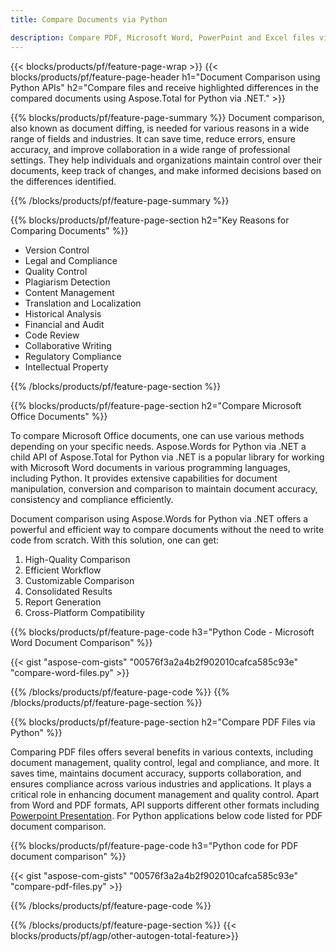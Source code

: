 ```yaml
---
title: Compare Documents via Python 

description: Compare PDF, Microsoft Word, PowerPoint and Excel files via your Python application. Get the highlighted comparison results.
---
```


{{< blocks/products/pf/feature-page-wrap >}}
{{< blocks/products/pf/feature-page-header h1="Document Comparison using Python APIs" h2="Compare files and receive highlighted differences in the compared documents using Aspose.Total for Python via .NET." >}}

{{% blocks/products/pf/feature-page-summary %}}
Document comparison, also known as document diffing, is needed for various reasons in a wide range of fields and industries. It can save time, reduce errors, ensure accuracy, and improve collaboration in a wide range of professional settings. They help individuals and organizations maintain control over their documents, keep track of changes, and make informed decisions based on the differences identified.

{{% /blocks/products/pf/feature-page-summary  %}}

{{% blocks/products/pf/feature-page-section  h2="Key Reasons for Comparing Documents" %}}

- Version Control
- Legal and Compliance
- Quality Control
- Plagiarism Detection
- Content Management
- Translation and Localization
- Historical Analysis
- Financial and Audit
- Code Review
- Collaborative Writing
- Regulatory Compliance
- Intellectual Property

{{% /blocks/products/pf/feature-page-section %}}

{{% blocks/products/pf/feature-page-section  h2="Compare Microsoft Office Documents" %}}

To compare Microsoft Office documents, one can use various methods depending on your specific needs. Aspose.Words for Python via .NET a child API of Aspose.Total for Python via .NET is a popular library for working with Microsoft Word documents in various programming languages, including Python. It provides extensive capabilities for document manipulation, conversion and comparison to maintain document accuracy, consistency and compliance efficiently.  <br />

Document comparison using Aspose.Words for Python via .NET offers a powerful and efficient way to compare documents without the need to write code from scratch. With this solution, one can get:<br />

1. High-Quality Comparison<br />
2. Efficient Workflow<br />
3. Customizable Comparison<br />
4. Consolidated Results<br />
5. Report Generation<br />
6. Cross-Platform Compatibility


{{% blocks/products/pf/feature-page-code h3="Python Code - Microsoft Word Document Comparison" %}}

{{< gist "aspose-com-gists" "00576f3a2a4b2f902010cafca585c93e" "compare-word-files.py" >}}

{{% /blocks/products/pf/feature-page-code  %}}
{{% /blocks/products/pf/feature-page-section %}}

{{% blocks/products/pf/feature-page-section  h2="Compare PDF Files via Python" %}}

Comparing PDF files offers several benefits in various contexts, including document management, quality control, legal and compliance, and more. It saves time, maintains document accuracy, supports collaboration, and ensures compliance across various industries and applications. It plays a critical role in enhancing document management and quality control. Apart from Word and PDF formats, API supports different other formats including [Powerpoint Presentation](https://products.aspose.com/total/python-net/compare/pptx/). For Python applications below code listed for PDF document comparison.


{{% blocks/products/pf/feature-page-code h3="Python code for PDF document comparison" %}}

{{< gist "aspose-com-gists" "00576f3a2a4b2f902010cafca585c93e" "compare-pdf-files.py" >}}

{{% /blocks/products/pf/feature-page-code  %}}

{{% /blocks/products/pf/feature-page-section %}}
{{< blocks/products/pf/agp/other-autogen-total-feature>}}